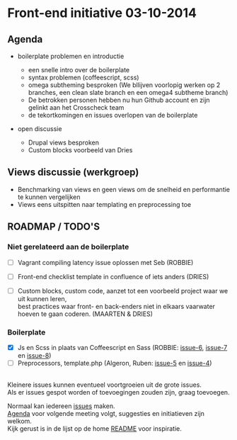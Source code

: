 # Front-end initiative 03-10-2014

## Agenda

  * boilerplate problemen en introductie
    * een snelle intro over de boilerplate
    * syntax problemen (coffeescript, scss)
    * omega subtheming besproken (We bllijven voorlopig werken op 2 branches, een clean slate branch en een omega4 subtheme branch)
    * De betrokken personen hebben nu hun Github account en zijn gelinkt aan het Crosscheck team
    * de tekortkomingen en issues overlopen van de boilerplate

  * open discussie
    * Drupal views besproken
    * Custom blocks voorbeeld van Dries

## Views discussie (werkgroep)

* Benchmarking van views en geen views om de snelheid en performantie te kunnen vergelijken
* Views eens uitspitten naar templating en preprocessing toe

## ROADMAP / TODO'S

### Niet gerelateerd aan de boilerplate

- [ ] Vagrant compiling latency issue oplossen met Seb (ROBBIE)
- [ ] Front-end checklist template in confluence of iets anders (DRIES)
- [ ] Custom blocks, custom code, aanzet tot een voorbeeld project waar we uit kunnen leren,<br>
best practices waar front- en back-enders niet in elkaars vaarwater hoeven te gaan coderen. (MAARTEN & DRIES)


### Boilerplate

- [x] Js en Scss in plaats van Coffeescript en Sass (ROBBIE: [issue-6](https://github.com/Crosscheck/drupal-theme-boilerplate/issues/6), [issue-7](https://github.com/Crosscheck/drupal-theme-boilerplate/issues/7) en [issue-8](https://github.com/Crosscheck/drupal-theme-boilerplate/issues/8))
- [ ] Preprocessors, template.php (Algeron, Ruben: [issue-5](https://github.com/Crosscheck/drupal-theme-boilerplate/issues/5) en [issue-4](https://github.com/Crosscheck/drupal-theme-boilerplate/issues/4))
<br><br>

Kleinere issues kunnen eventueel voortgroeien uit de grote issues.<br>
Als er issues gespot worden of toevoegingen zouden zijn, graag toevoegen.<br>

Normaal kan iedereen [issues](https://github.com/Crosscheck/drupal-theme-boilerplate/issues) maken.<br>
[Agenda](https://github.com/Crosscheck/front-end-initiative/blob/master/24-10-2014/Agenda.md) voor volgende meeting volgt, suggesties en initiatieven zijn welkom.<br>
Kijk gerust is in de lijst op de home [README](https://github.com/Crosscheck/front-end-initiative) voor inspiratie.
